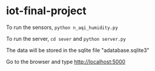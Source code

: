 # iot-final-project


To run the sensors, ```python n_aqi_humidity.py```

To run the server, ```cd sever``` and  ```python server.py``` 

The data will be stored in the sqlite file "adatabase.sqlite3"

Go to the browser and type [http://localhost:5000](http://localhost:5000)

